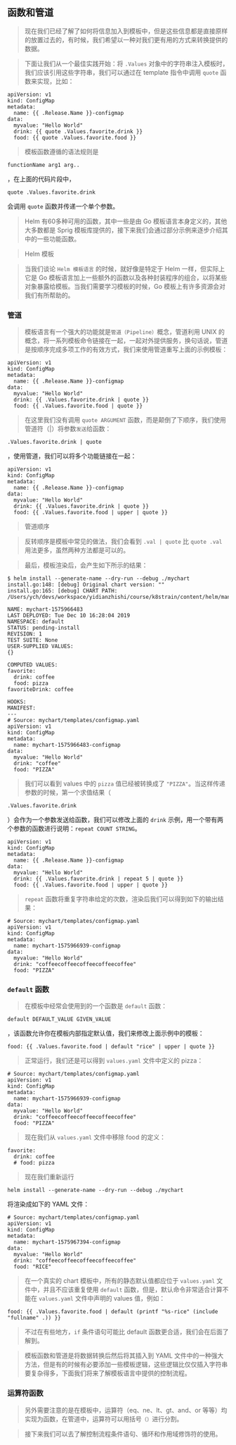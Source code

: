 
## 函数和管道

> 现在我们已经了解了如何将信息加入到模板中，但是这些信息都是直接原样的放置过去的，有时候，我们希望以一种对我们更有用的方式来转换提供的数据。

> 下面让我们从一个最佳实践开始：将 `.Values` 对象中的字符串注入模板时，我们应该引用这些字符串，我们可以通过在 template 指令中调用 `quote` 函数来实现，比如：

```
apiVersion: v1
kind: ConfigMap
metadata:
  name: {{ .Release.Name }}-configmap
data:
  myvalue: "Hello World"
  drink: {{ quote .Values.favorite.drink }}
  food: {{ quote .Values.favorite.food }}
```

> 模板函数遵循的语法规则是 

```
functionName arg1 arg..
```

，在上面的代码片段中，

```
quote .Values.favorite.drink
```

 会调用 `quote` 函数并传递一个单个参数。

> Helm 有60多种可用的函数，其中一些是由 Go 模板语言本身定义的，其他大多数都是 Sprig 模板库提供的，接下来我们会通过部分示例来逐步介绍其中的一些功能函数。

> Helm 模板

> 当我们谈论 `Helm 模板语言` 的时候，就好像是特定于 Helm 一样，但实际上它是 Go 模板语言加上一些额外的函数以及各种封装程序的组合，以将某些对象暴露给模板。当我们需要学习模板的时候，Go 模板上有许多资源会对我们有所帮助的。

### 管道

> 模板语言有一个强大的功能就是`管道（Pipeline）`概念，管道利用 UNIX 的概念，将一系列模板命令链接在一起，一起对外提供服务，换句话说，管道是按顺序完成多项工作的有效方式，我们来使用管道重写上面的示例模板：

```
apiVersion: v1
kind: ConfigMap
metadata:
  name: {{ .Release.Name }}-configmap
data:
  myvalue: "Hello World"
  drink: {{ .Values.favorite.drink | quote }}
  food: {{ .Values.favorite.food | quote }}
```

> 在这里我们没有调用 `quote ARGUMENT` 函数，而是颠倒了下顺序，我们使用管道符（|）将参数`发送`给函数：

```
.Values.favorite.drink | quote
```

，使用管道，我们可以将多个功能链接在一起：

```
apiVersion: v1
kind: ConfigMap
metadata:
  name: {{ .Release.Name }}-configmap
data:
  myvalue: "Hello World"
  drink: {{ .Values.favorite.drink | quote }}
  food: {{ .Values.favorite.food | upper | quote }}
```

> 管道顺序

> 反转顺序是模板中常见的做法，我们会看到 `.val | quote` 比 `quote .val` 用法更多，虽然两种方法都是可以的。

> 最后，模板渲染后，会产生如下所示的结果：

```
$ helm install --generate-name --dry-run --debug ./mychart
install.go:148: [debug] Original chart version: ""
install.go:165: [debug] CHART PATH: /Users/ych/devs/workspace/yidianzhishi/course/k8strain/content/helm/manifests/mychart

NAME: mychart-1575966483
LAST DEPLOYED: Tue Dec 10 16:28:04 2019
NAMESPACE: default
STATUS: pending-install
REVISION: 1
TEST SUITE: None
USER-SUPPLIED VALUES:
{}

COMPUTED VALUES:
favorite:
  drink: coffee
  food: pizza
favoriteDrink: coffee

HOOKS:
MANIFEST:
---
# Source: mychart/templates/configmap.yaml
apiVersion: v1
kind: ConfigMap
metadata:
  name: mychart-1575966483-configmap
data:
  myvalue: "Hello World"
  drink: "coffee"
  food: "PIZZA"
```

> 我们可以看到 values 中的 `pizza` 值已经被转换成了 `"PIZZA"`。当这样传递参数的时候，第一个求值结果（

```
.Values.favorite.drink
```

）会作为一个参数发送给函数，我们可以修改上面的 `drink` 示例，用一个带有两个参数的函数进行说明：`repeat COUNT STRING`。

```
apiVersion: v1
kind: ConfigMap
metadata:
  name: {{ .Release.Name }}-configmap
data:
  myvalue: "Hello World"
  drink: {{ .Values.favorite.drink | repeat 5 | quote }}
  food: {{ .Values.favorite.food | upper | quote }}
```

> `repeat` 函数将重复字符串给定的次数，渲染后我们可以得到如下的输出结果：

```
# Source: mychart/templates/configmap.yaml
apiVersion: v1
kind: ConfigMap
metadata:
  name: mychart-1575966939-configmap
data:
  myvalue: "Hello World"
  drink: "coffeecoffeecoffeecoffeecoffee"
  food: "PIZZA"
```

### `default` 函数

> 在模板中经常会使用到的一个函数是 `default` 函数：

```
default DEFAULT_VALUE GIVEN_VALUE
```

，该函数允许你在模板内部指定默认值，我们来修改上面示例中的模板：

```
food: {{ .Values.favorite.food | default "rice" | upper | quote }}
```

> 正常运行，我们还是可以得到 `values.yaml` 文件中定义的 pizza：

```
# Source: mychart/templates/configmap.yaml
apiVersion: v1
kind: ConfigMap
metadata:
  name: mychart-1575966939-configmap
data:
  myvalue: "Hello World"
  drink: "coffeecoffeecoffeecoffeecoffee"
  food: "PIZZA"
```

> 现在我们从 `values.yaml` 文件中移除 food 的定义：

```
favorite:
  drink: coffee
  # food: pizza
```

> 现在我们重新运行 

```
helm install --generate-name --dry-run --debug ./mychart
```

 将渲染成如下的 YAML 文件：

```
# Source: mychart/templates/configmap.yaml
apiVersion: v1
kind: ConfigMap
metadata:
  name: mychart-1575967394-configmap
data:
  myvalue: "Hello World"
  drink: "coffeecoffeecoffeecoffeecoffee"
  food: "RICE"
```

> 在一个真实的 chart 模板中，所有的静态默认值都应位于 `values.yaml` 文件中，并且不应该重复使用 `default` 函数，但是，默认命令非常适合计算不能在 `values.yaml` 文件中声明的 values 值，例如：

```
food: {{ .Values.favorite.food | default (printf "%s-rice" (include "fullname" .)) }}
```

> 不过在有些地方，`if` 条件语句可能比 default 函数更合适，我们会在后面了解到。

> 模板函数和管道是将数据转换后然后将其插入到 YAML 文件中的一种强大方法，但是有的时候有必要添加一些模板逻辑，这些逻辑比仅仅插入字符串要复杂得多，下面我们将来了解模板语言中提供的控制流程。

### 运算符函数

> 另外需要注意的是在模板中，运算符（eq、ne、lt、gt、and、or 等等）均实现为函数，在管道中，运算符可以用括号`（）`进行分割。

> 接下来我们可以去了解控制流程条件语句、循环和作用域修饰符的使用。
